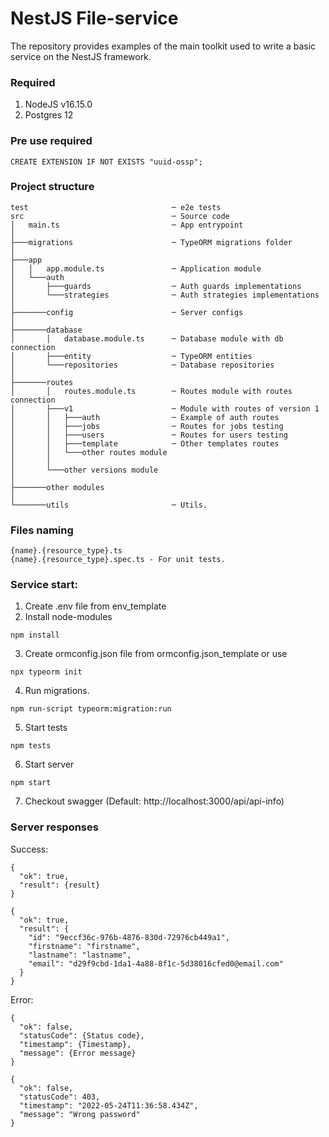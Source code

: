 # NestJS File-service

The repository provides examples of the main toolkit used to write a basic service on the NestJS framework.

### Required

1. NodeJS v16.15.0
2. Postgres 12

### Pre use required

`CREATE EXTENSION IF NOT EXISTS "uuid-ossp";`

### Project structure

```
test                                ─ e2e tests
src                                 ─ Source code
│   main.ts                         ─ App entrypoint
│
├───migrations                      ─ TypeORM migrations folder
│
├───app
│   │   app.module.ts               ─ Application module
│   └───auth
│       ├───guards                  ─ Auth guards implementations
│       └───strategies              ─ Auth strategies implementations
│
├───────config                      ─ Server configs
│
├───────database
│       │   database.module.ts      ─ Database module with db connection
│       ├───entity                  ─ TypeORM entities
│       └───repositories            ─ Database repositories
│
├───────routes
│       │   routes.module.ts        ─ Routes module with routes connection
│       ├───v1                      ─ Module with routes of version 1
│       │   ├───auth                ─ Example of auth routes
│       │   ├───jobs                ─ Routes for jobs testing
│       │   ├───users               ─ Routes for users testing
│       │   ├───template            ─ Other templates routes
│       │   └───other routes module
│       │
│       └───other versions module
│
├───────other modules
│
└───────utils                       ─ Utils.
```

### Files naming

```
{name}.{resource_type}.ts
{name}.{resource_type}.spec.ts - For unit tests.
```

### Service start:

1. Create .env file from env_template
2. Install node-modules

```
npm install
```

3. Create ormconfig.json file from ormconfig.json_template or use

```
npx typeorm init
```

4. Run migrations.

```
npm run-script typeorm:migration:run
```

5. Start tests

```
npm tests
```

6. Start server

```
npm start
```

7. Checkout swagger (Default: http://localhost:3000/api/api-info)

### Server responses

Success:

```
{
  "ok": true,
  "result": {result}
}
```

```
{
  "ok": true,
  "result": {
    "id": "9eccf36c-976b-4876-830d-72976cb449a1",
    "firstname": "firstname",
    "lastname": "lastname",
    "email": "d29f9cbd-1da1-4a88-8f1c-5d38016cfed0@email.com"
  }
}
```

Error:

```
{
  "ok": false,
  "statusCode": {Status code},
  "timestamp": {Timestamp},
  "message": {Error message}
}
```

```
{
  "ok": false,
  "statusCode": 403,
  "timestamp": "2022-05-24T11:36:58.434Z",
  "message": "Wrong password"
}
```
